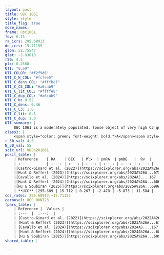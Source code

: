 ```yaml
---
layout: post
title: UBC 1061
style: style
title_flag: true
more_names: 
fname: ubc1061
fov: 0.15
ra_icrs: 295.68913
de_icrs: 15.71155
glon: 52.75547
glat: -3.83018
r50: 4.5
plx: 0.2668
UTI: "0.60"
UTI_COLOR: "#f2f9d6"
UTI_C_N_COL: "#fcfee5"
UTI_C_dens_COL: "#fffbe1"
UTI_C_C3_COL: "#a6cab9"
UTI_C_lit_COL: "#ffffe8"
UTI_C_dup_COL: "#a6cab9"
UTI_C_N: 0.52
UTI_C_dens: 0.46
UTI_C_C3: 1.0
UTI_C_lit: 0.5
UTI_C_dup: 1.0
UTI_summary: |
    UBC 1061 is a moderately populated, loose object of very high C3 quality. It was recently reported but it is moderately studied in the literature.
class3: |
    <span style="color: green; font-weight: bold;">A</span><span style="color: green; font-weight: bold;">A</span>
r_50_val: 4.5
N_50_val: 55
scix_url: UBC%201061
posit_table: |
    | Reference    | RA    | DEC   | Plx  | pmRA  | pmDE   |  Rv  |
    | :---         | :---: | :---: | :---: | :---: | :---: | :---: |
    |[Castro-Ginard et al. (2022)](https://scixplorer.org/abs/2022A%26A...661A.118C) | 295.68 | 15.71 | 0.27 | -2.48 | -5.88 | 9.1 |
    |[Hunt & Reffert (2023)](https://scixplorer.org/abs/2023A%26A...673A.114H) | 295.696 | 15.706 | 0.264 | -2.474 | -5.861 | 3.849 |
    |[Cavallo et al. (2024)](https://scixplorer.org/abs/2024AJ....167...12C) | 295.673 | 15.711 | 0.265 | -- | -- | -- |
    |[Hunt & Reffert (2024)](https://scixplorer.org/abs/2024A%26A...686A..42H) | 295.696 | 15.706 | 0.264 | -2.474 | -5.861 | 3.849 |
    |[Hu & Soubiran (2025)](https://scixplorer.org/abs/2025A%26A...699A.246H) | 295.673 | 15.711 | -- | -- | -- | -- |
    | **UCC** |295.689 | 15.712 | 0.267 | -2.478 | -5.873 | 11.584 | 
cds_radec: 295.68913,+15.71155
carousel: UCC_HUNT23
fpars_table: |
    | Reference |  Values |
    | :---  |  :---:  |
    | [Castro-Ginard et al. (2022)](https://scixplorer.org/abs/2022A%26A...661A.118C) | `AV=0.738, Dist=3712, logAge=9.114` |
    | [Hunt & Reffert (2023)](https://scixplorer.org/abs/2023A%26A...673A.114H) | `AV50=1.354, diffAV50=0.962, MOD50=12.665, logAge50=8.703` |
    | [Cavallo et al. (2024)](https://scixplorer.org/abs/2024AJ....167...12C) | `AV50=1.09, dMod50=12.03, logAge50=9.08, [Fe/H]50=0.07` |
    | [Hunt & Reffert (2024)](https://scixplorer.org/abs/2024A%26A...686A..42H) | `MassJ=504.525` |
    | [Hu & Soubiran (2025)](https://scixplorer.org/abs/2025A%26A...699A.246H) | `MA22=0.01, MA23f=-0.18, MA23g=0.13, MZ23=0.2, MK24=-0.09, MF24=0.0` |
shared_table: |
    
---
```


